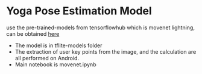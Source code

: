 # Yoga Pose Estimation Model
use the pre-trained-models from tensorflowhub which is movenet lightning, can be obtained [here](https://tfhub.dev/google/lite-model/movenet/singlepose/lightning/3)

* The model is in tflite-models folder
* The extraction of user key points from the image, and the calculation are all performed on Android.
* Main notebook is movenet.ipynb
